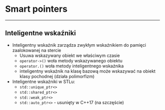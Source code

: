 ﻿<!-- .slide: data-background="#111111" -->

# Smart pointers

___

## Inteligentne wskaźniki

* <!-- .element: class="fragment fade-in" --> Inteligentny wskaźnik zarządza zwykłym wskaźnikiem do pamięci zaalokowanej na stercie

  * <!-- .element: class="fragment fade-in" --> Usuwa wskazywany obiekt we właściwym czasie
  * <!-- .element: class="fragment fade-in" --> <code>operator->()</code> woła metody wskazywanego obiektu
  * <!-- .element: class="fragment fade-in" --> <code>operator.()</code> woła metody inteligentnego wskaźnika
  * <!-- .element: class="fragment fade-in" --> inteligentny wskaźnik na klasę bazową może wskazywać na obiekt klasy pochodnej (działa polimorfizm)

* <!-- .element: class="fragment fade-in" --> Inteligentne wskaźniki w STLu:

  * <!-- .element: class="fragment fade-in" --> <code>std::unique_ptr<></code>
  * <!-- .element: class="fragment fade-in" --> <code>std::shared_ptr<></code>
  * <!-- .element: class="fragment fade-in" --> <code>std::weak_ptr<></code>
  * <!-- .element: class="fragment fade-in" --> <code>std::auto_ptr<></code> - usunięty w C++17 (na szczęście)
